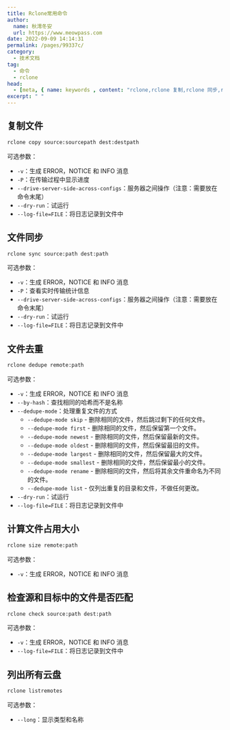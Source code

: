 ```yaml
---
title: Rclone常用命令
author:
  name: 秋澪冬安
  url: https://www.meowpass.com
date: 2022-09-09 14:14:31
permalink: /pages/99337c/
category:
  - 技术文档
tag:
  - 命令
  - rclone
head:
  - [meta, { name: keywords , content: "rclone,rclone 复制,rclone 同步,rclone 去重" }]
excerpt: " "
---
```




## 复制文件

```sh
rclone copy source:sourcepath dest:destpath
```

可选参数：

- `-v`：生成 ERROR，NOTICE 和 INFO 消息
- `-P`：在传输过程中显示进度
- `--drive-server-side-across-configs`：服务器之间操作（注意：需要放在命令末尾）
- `--dry-run`：试运行
- `--log-file=FILE`：将日志记录到文件中

## 文件同步

```sh
rclone sync source:path dest:path
```

可选参数：

- `-v`：生成 ERROR，NOTICE 和 INFO 消息
- `-P`：查看实时传输统计信息
- `--drive-server-side-across-configs`：服务器之间操作（注意：需要放在命令末尾）
- `--dry-run`：试运行
- `--log-file=FILE`：将日志记录到文件中

## 文件去重

```sh
rclone dedupe remote:path
```

可选参数：

- `-v`：生成 ERROR，NOTICE 和 INFO 消息
- `--by-hash`：查找相同的哈希而不是名称
- `--dedupe-mode`：处理重复文件的方式
  - `--dedupe-mode skip` - 删除相同的文件，然后跳过剩下的任何文件。
  - `--dedupe-mode first` - 删除相同的文件，然后保留第一个文件。
  - `--dedupe-mode newest` - 删除相同的文件，然后保留最新的文件。
  - `--dedupe-mode oldest` - 删除相同的文件，然后保留最旧的文件。
  - `--dedupe-mode largest` - 删除相同的文件，然后保留最大的文件。
  - `--dedupe-mode smallest` - 删除相同的文件，然后保留最小的文件。
  - `--dedupe-mode rename` - 删除相同的文件，然后将其余文件重命名为不同的文件。
  - `--dedupe-mode list` - 仅列出重复的目录和文件，不做任何更改。
- `--dry-run`：试运行
- `--log-file=FILE`：将日志记录到文件中

## 计算文件占用大小

```sh
rclone size remote:path
```

可选参数：

- `-v`：生成 ERROR，NOTICE 和 INFO 消息

## 检查源和目标中的文件是否匹配

```sh
rclone check source:path dest:path
```

可选参数：

- `-v`：生成 ERROR，NOTICE 和 INFO 消息
- `--log-file=FILE`：将日志记录到文件中

## 列出所有云盘

```sh
rclone listremotes
```

可选参数：

- `--long`：显示类型和名称
